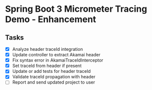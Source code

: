 # Spring Boot 3 Micrometer Tracing Demo - Enhancement

## Tasks
- [x] Analyze header traceId integration
- [x] Update controller to extract Akamai header
- [x] Fix syntax error in AkamaiTraceIdInterceptor
- [x] Set traceId from header if present
- [x] Update or add tests for header traceId
- [x] Validate traceId propagation with header
- [ ] Report and send updated project to user
